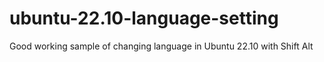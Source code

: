 # ubuntu-22.10-language-setting
Good working sample of changing language in Ubuntu 22.10 with Shift Alt
